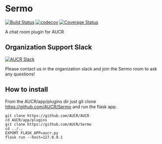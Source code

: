 # Sermo
[![Build Status](https://travis-ci.org/AUCR/Sermo.svg?branch=master)](https://travis-ci.org/AUCR/Sermo)
[![codecov](https://codecov.io/gh/AUCR/Sermo/branch/master/graph/badge.svg)](https://codecov.io/gh/AUCR/Sermo)
[![Coverage Status](https://coveralls.io/repos/github/AUCR/Sermo/badge.svg)](https://coveralls.io/github/AUCR/Sermo)

A chat room plugin for AUCR


## Organization Support Slack
[![AUCR Slack](https://slack.aucr.io/badge.svg)](https://slack.aucr.io/)

Please contact us in the organization slack and join the Sermo room to ask any questions!


## How to install

From the AUCR/app/plugins dir just git clone https://github.com/AUCR/Sermo and run the flask app.

    git clone https://github.com/AUCR/AUCR
    cd AUCR/app/plugins
    git clone https://github.com/AUCR/Sermo
    cd ../..
    EXPORT FLASK_APP=aucr.py
    flask run --host=127.0.0.1